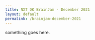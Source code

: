 ```yaml
---
title: NXT DK BrainJam - December 2021
layout: default
permalink: /brainjam-december-2021
---
```


something goes here.

